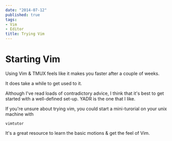 ```yaml
---
date: "2014-07-12"
published: true
tags:
- Vim
- Editor
title: Trying Vim
---
```



# Starting Vim

Using Vim & TMUX feels like it makes you faster after a couple of weeks.

It does take a while to get used to it.

Although I've read loads of contradictory advice, I think that it's best to get started with a well-defined set-up. YADR is the one that I like.

If you're unsure about trying vim, you could start a mini-turorial on your unix machine with

    vimtutor

It's a great resource to learn the basic motions & get the feel of Vim.
